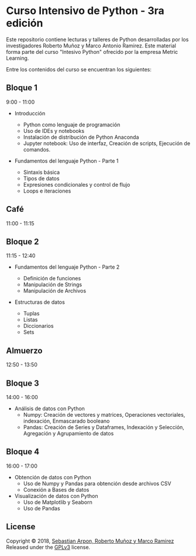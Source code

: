 # Curso Intensivo de Python - 3ra edición

Este repositorio contiene lecturas y talleres de Python desarrolladas por los investigadores Roberto Muñoz y Marco Antonio Ramirez. Este material forma parte del curso "Intesivo Python" ofrecido por la empresa Metric Learning.

Entre los contenidos del curso se encuentran los siguientes:

## Bloque 1
9:00 - 11:00

- Introducción

	- Python como lenguaje de programación
	- Uso de IDEs y notebooks
	- Instalación de distribución de Python Anaconda
	- Jupyter notebook: Uso de interfaz, Creación de scripts, Ejecución de comandos.

- Fundamentos del lenguaje Python - Parte 1

	- Sintaxis básica
	- Tipos de datos
	- Expresiones condicionales y control de flujo
	- Loops e iteraciones

## Café
11:00 - 11:15
	
## Bloque 2
11:15 - 12:40

- Fundamentos del lenguaje Python - Parte 2

	- Definición de funciones
	- Manipulación de Strings
	- Manipulación de Archivos

- Estructuras de datos
	- Tuplas
	- Listas
	- Diccionarios
	- Sets

## Almuerzo
12:50 - 13:50

## Bloque 3
14:00 - 16:00

- Análisis de datos con Python
	- Numpy: Creación de vectores y matrices, Operaciones vectoriales, indexación, Enmascarado booleano
	- Pandas: Creación de Series y Dataframes, Indexación y Selección, Agregación y Agrupamiento de datos

## Bloque 4
16:00 - 17:00

- Obtención de datos con Python
	- Uso de Numpy y Pandas para obtención desde archivos CSV
	- Conexión a Bases de datos
- Visualización de datos con Python
	- Uso de Matplotlib y Seaborn
	- Uso de Pandas

## License

Copyright &copy; 2018, [Sebastian Arpon, Roberto Muñoz y Marco Ramirez](https://github.com/sarpon.) Released under the [GPLv3](https://github.com/MetricLearning/intensivo_python/blob/master/LICENSE) license.
